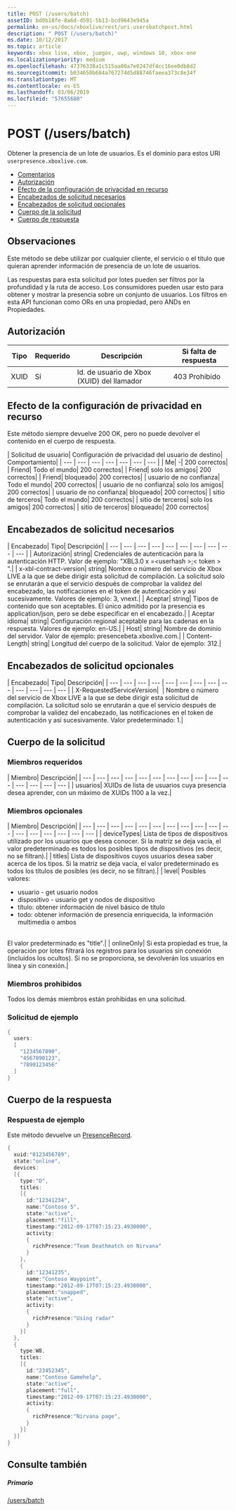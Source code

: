```yaml
---
title: POST (/users/batch)
assetID: bd0b18fe-8a6d-d591-5b13-bcd9643e945a
permalink: en-us/docs/xboxlive/rest/uri-usersbatchpost.html
description: " POST (/users/batch)"
ms.date: 10/12/2017
ms.topic: article
keywords: xbox live, xbox, juegos, uwp, windows 10, xbox one
ms.localizationpriority: medium
ms.openlocfilehash: 47376338a1c515aa00a7e0247df4cc16ee0db8d2
ms.sourcegitcommit: b034650b684a767274d5d88746faeea373c8e34f
ms.translationtype: MT
ms.contentlocale: es-ES
ms.lasthandoff: 03/06/2019
ms.locfileid: "57655680"
---
```

# <a name="post-usersbatch"></a>POST (/users/batch)
Obtener la presencia de un lote de usuarios.
Es el dominio para estos URI `userpresence.xboxlive.com`.

  * [Comentarios](#ID4EV)
  * [Autorización](#ID4EAB)
  * [Efecto de la configuración de privacidad en recurso](#ID4EDC)
  * [Encabezados de solicitud necesarios](#ID4EYF)
  * [Encabezados de solicitud opcionales](#ID4EGAAC)
  * [Cuerpo de la solicitud](#ID4EGBAC)
  * [Cuerpo de respuesta](#ID4ESEAC)

<a id="ID4EV"></a>


## <a name="remarks"></a>Observaciones

Este método se debe utilizar por cualquier cliente, el servicio o el título que quieran aprender información de presencia de un lote de usuarios.

Las respuestas para esta solicitud por lotes pueden ser filtros por la profundidad y la ruta de acceso. Los consumidores pueden usar esto para obtener y mostrar la presencia sobre un conjunto de usuarios. Los filtros en esta API funcionan como ORs en una propiedad, pero ANDs en Propiedades.

<a id="ID4EAB"></a>


## <a name="authorization"></a>Autorización

| Tipo| Requerido| Descripción| Si falta de respuesta|
| --- | --- | --- | --- |
| XUID| Sí| Id. de usuario de Xbox (XUID) del llamador| 403 Prohibido|

<a id="ID4EDC"></a>


## <a name="effect-of-privacy-settings-on-resource"></a>Efecto de la configuración de privacidad en recurso

Este método siempre devuelve 200 OK, pero no puede devolver el contenido en el cuerpo de respuesta.

| Solicitud de usuario| Configuración de privacidad del usuario de destino| Comportamiento|
| --- | --- | --- | --- | --- | --- | --- |
| Me| -| 200 correctos|
| Friend| Todo el mundo| 200 correctos|
| Friend| solo los amigos| 200 correctos|
| Friend| bloqueado| 200 correctos|
| usuario de no confianza| Todo el mundo| 200 correctos|
| usuario de no confianza| solo los amigos| 200 correctos|
| usuario de no confianza| bloqueado| 200 correctos|
| sitio de terceros| Todo el mundo| 200 correctos|
| sitio de terceros| solo los amigos| 200 correctos|
| sitio de terceros| bloqueado| 200 correctos|

<a id="ID4EYF"></a>


## <a name="required-request-headers"></a>Encabezados de solicitud necesarios

| Encabezado| Tipo| Descripción|
| --- | --- | --- | --- | --- | --- | --- | --- | --- | --- |
| Autorización| string| Credenciales de autenticación para la autenticación HTTP. Valor de ejemplo: "XBL3.0 x =&lt;userhash >;&lt; token > ".|
| x-xbl-contract-version| string| Nombre o número del servicio de Xbox LIVE a la que se debe dirigir esta solicitud de compilación. La solicitud solo se enrutarán a que el servicio después de comprobar la validez del encabezado, las notificaciones en el token de autenticación y así sucesivamente. Valores de ejemplo: 3, vnext.|
| Aceptar| string| Tipos de contenido que son aceptables. El único admitido por la presencia es application/json, pero se debe especificar en el encabezado.|
| Aceptar idioma| string| Configuración regional aceptable para las cadenas en la respuesta. Valores de ejemplo: en-US.|
| Host| string| Nombre de dominio del servidor. Valor de ejemplo: presencebeta.xboxlive.com.|
| Content-Length| string| Longitud del cuerpo de la solicitud. Valor de ejemplo: 312.|

<a id="ID4EGAAC"></a>


## <a name="optional-request-headers"></a>Encabezados de solicitud opcionales

| Encabezado| Tipo| Descripción|
| --- | --- | --- | --- | --- | --- | --- | --- | --- | --- | --- | --- | --- |
| X-RequestedServiceVersion|  | Nombre o número del servicio de Xbox LIVE a la que se debe dirigir esta solicitud de compilación. La solicitud solo se enrutarán a que el servicio después de comprobar la validez del encabezado, las notificaciones en el token de autenticación y así sucesivamente. Valor predeterminado: 1.|

<a id="ID4EGBAC"></a>


## <a name="request-body"></a>Cuerpo de la solicitud

<a id="ID4EMBAC"></a>


### <a name="required-members"></a>Miembros requeridos

| Miembro| Descripción|
| --- | --- | --- | --- | --- | --- | --- | --- | --- | --- | --- | --- | --- | --- | --- |
| usuarios| XUIDs de lista de usuarios cuya presencia desea aprender, con un máximo de XUIDs 1100 a la vez.|

<a id="ID4EHCAC"></a>


### <a name="optional-members"></a>Miembros opcionales

| Miembro| Descripción|
| --- | --- | --- | --- | --- | --- | --- | --- | --- | --- | --- | --- | --- | --- | --- | --- | --- |
| deviceTypes| Lista de tipos de dispositivos utilizado por los usuarios que desea conocer. Si la matriz se deja vacía, el valor predeterminado es todos los posibles tipos de dispositivos (es decir, no se filtran).|
| titles| Lista de dispositivos cuyos usuarios desea saber acerca de los tipos. Si la matriz se deja vacía, el valor predeterminado es todos los títulos de posibles (es decir, no se filtran).|
| level| Posibles valores: <ul><li>usuario - get usuario nodos</li><li>dispositivo - usuario get y nodos de dispositivo</li><li>título: obtener información de nivel básico de título</li><li>todo: obtener información de presencia enriquecida, la información multimedia o ambos</li></ul><br> El valor predeterminado es "title".|
| onlineOnly| Si esta propiedad es true, la operación por lotes filtrará los registros para los usuarios sin conexión (incluidos los ocultos). Si no se proporciona, se devolverán los usuarios en línea y sin conexión.|

<a id="ID4E4DAC"></a>


### <a name="prohibited-members"></a>Miembros prohibidos

Todos los demás miembros están prohibidas en una solicitud.

<a id="ID4EIEAC"></a>


### <a name="sample-request"></a>Solicitud de ejemplo


```cpp
{
  users:
  [
    "1234567890",
    "4567890123",
    "7890123456"
  ]
}

```


<a id="ID4ESEAC"></a>


## <a name="response-body"></a>Cuerpo de la respuesta

<a id="ID4E1EAC"></a>


### <a name="sample-response"></a>Respuesta de ejemplo

Este método devuelve un [PresenceRecord](../../json/json-presencerecord.md).


```cpp
{
  xuid:"0123456789",
  state:"online",
  devices:
  [{
    type:"D",
    titles:
    [{
      id:"12341234",
      name:"Contoso 5",
      state:"active",
      placement:"fill",
      timestamp:"2012-09-17T07:15:23.4930000",
      activity:
      {
        richPresence:"Team Deathmatch on Nirvana"
      }
    },
    {
      id:"12341235",
      name:"Contoso Waypoint",
      timestamp:"2012-09-17T07:15:23.4930000",
      placement:"snapped",
      state:"active",
      activity:
      {
        richPresence:"Using radar"
      }
    }]
  },
  {
    type:W8,
    titles:
    [{
      id:"23452345",
      name:"Contoso Gamehelp",
      state:"active",
      placement:"full",
      timestamp:"2012-09-17T07:15:23.4930000",
      activity:
      {
        richPresence:"Nirvana page",
      }
    }]
  }]
}

```


<a id="ID4EKFAC"></a>


## <a name="see-also"></a>Consulte también

<a id="ID4EMFAC"></a>


##### <a name="parent"></a>Primario

[/users/batch](uri-usersbatch.md)

